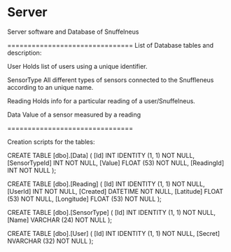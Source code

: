 Server
======

Server software and Database of Snuffelneus

===============================
List of Database tables and description:

User
Holds list of users using a unique identifier.

SensorType
All different types of sensors connected to the Snuffleneus according to an unique name.

Reading
Holds info for a particular reading of a user/Snuffelneus.

Data
Value of a sensor measured by a reading


===============================

Creation scripts for the tables:

CREATE TABLE [dbo].[Data] (
    [Id]           INT        IDENTITY (1, 1) NOT NULL,
    [SensorTypeId] INT        NOT NULL,
    [Value]        FLOAT (53) NOT NULL,
    [ReadingId]    INT        NOT NULL
);

CREATE TABLE [dbo].[Reading] (
    [Id]        INT        IDENTITY (1, 1) NOT NULL,
    [UserId]    INT        NOT NULL,
    [Created]   DATETIME   NOT NULL,
    [Latitude]  FLOAT (53) NOT NULL,
    [Longitude] FLOAT (53) NOT NULL
);

CREATE TABLE [dbo].[SensorType] (
    [Id]   INT          IDENTITY (1, 1) NOT NULL,
    [Name] VARCHAR (24) NOT NULL
);

CREATE TABLE [dbo].[User] (
    [Id]     INT           IDENTITY (1, 1) NOT NULL,
    [Secret] NVARCHAR (32) NOT NULL
);